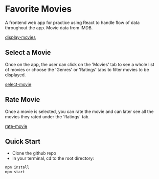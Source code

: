 # Favorite Movies
A frontend web app for practice using React to handle flow of data throughout the app. Movie data from IMDB.  
  
[display-movies](public/movieFlow1.gif) 
  
## Select a Movie
Once on the app, the user can click on the 'Movies' tab to see a whole list of movies or choose the 'Genres' or 'Ratings' tabs to filter movies to be displayed.  
  
[select-movie](public/movieFlow2.gif) 
  
## Rate Movie
Once a movie is selected, you can rate the movie and can later see all the movies they rated under the 'Ratings' tab.  
  
[rate-movie](public/movieFlow3.gif) 
  
## Quick Start
* Clone the github repo
* In your terminal, cd to the root directory:  
```Javascript
npm install  
npm start
```
